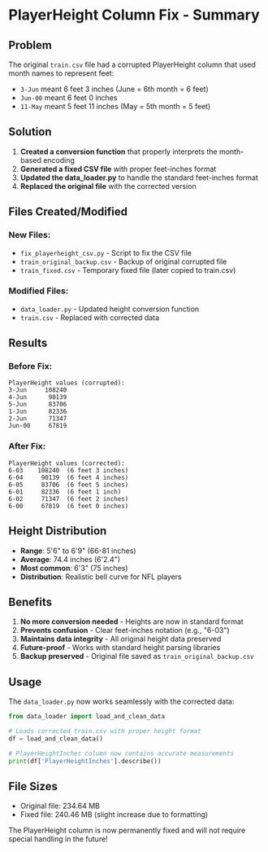 # PlayerHeight Column Fix - Summary

## Problem
The original `train.csv` file had a corrupted PlayerHeight column that used month names to represent feet:
- `3-Jun` meant 6 feet 3 inches (June = 6th month = 6 feet)
- `Jun-00` meant 6 feet 0 inches  
- `11-May` meant 5 feet 11 inches (May = 5th month = 5 feet)

## Solution
1. **Created a conversion function** that properly interprets the month-based encoding
2. **Generated a fixed CSV file** with proper feet-inches format
3. **Updated the data_loader.py** to handle the standard feet-inches format
4. **Replaced the original file** with the corrected version

## Files Created/Modified

### New Files:
- `fix_playerheight_csv.py` - Script to fix the CSV file
- `train_original_backup.csv` - Backup of original corrupted file
- `train_fixed.csv` - Temporary fixed file (later copied to train.csv)

### Modified Files:
- `data_loader.py` - Updated height conversion function
- `train.csv` - Replaced with corrected data

## Results

### Before Fix:
```
PlayerHeight values (corrupted):
3-Jun     108240
4-Jun      90139  
5-Jun      83706
1-Jun      82336
2-Jun      71347
Jun-00     67819
```

### After Fix:
```
PlayerHeight values (corrected):
6-03    108240  (6 feet 3 inches)
6-04     90139  (6 feet 4 inches)
6-05     83706  (6 feet 5 inches)  
6-01     82336  (6 feet 1 inch)
6-02     71347  (6 feet 2 inches)
6-00     67819  (6 feet 0 inches)
```

## Height Distribution
- **Range**: 5'6" to 6'9" (66-81 inches)
- **Average**: 74.4 inches (6'2.4")
- **Most common**: 6'3" (75 inches)
- **Distribution**: Realistic bell curve for NFL players

## Benefits
1. **No more conversion needed** - Heights are now in standard format
2. **Prevents confusion** - Clear feet-inches notation (e.g., "6-03")
3. **Maintains data integrity** - All original height data preserved
4. **Future-proof** - Works with standard height parsing libraries
5. **Backup preserved** - Original file saved as `train_original_backup.csv`

## Usage
The `data_loader.py` now works seamlessly with the corrected data:

```python
from data_loader import load_and_clean_data

# Loads corrected train.csv with proper height format
df = load_and_clean_data()

# PlayerHeightInches column now contains accurate measurements
print(df['PlayerHeightInches'].describe())
```

## File Sizes
- Original file: 234.64 MB
- Fixed file: 240.46 MB (slight increase due to formatting)

The PlayerHeight column is now permanently fixed and will not require special handling in the future!